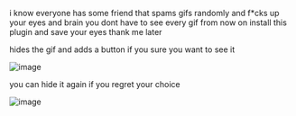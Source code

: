 i know everyone has some friend that spams gifs randomly and f*cks up your eyes and brain
you dont have to see every gif from now on
install this plugin and save your eyes
thank me later

hides the gif and adds a button if you sure you want to see it

![image](https://github.com/user-attachments/assets/8197fa2e-53a0-4c37-9639-e5fefff867af)

you can hide it again if you regret your choice

![image](https://github.com/user-attachments/assets/5e696d34-ca60-4c0b-8f12-1c51d3919cf6)
